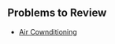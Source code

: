 ## Problems to Review

- [Air Cownditioning](https://github.com/froge159/usaco_training/tree/main/Air%20Cownditioning)
